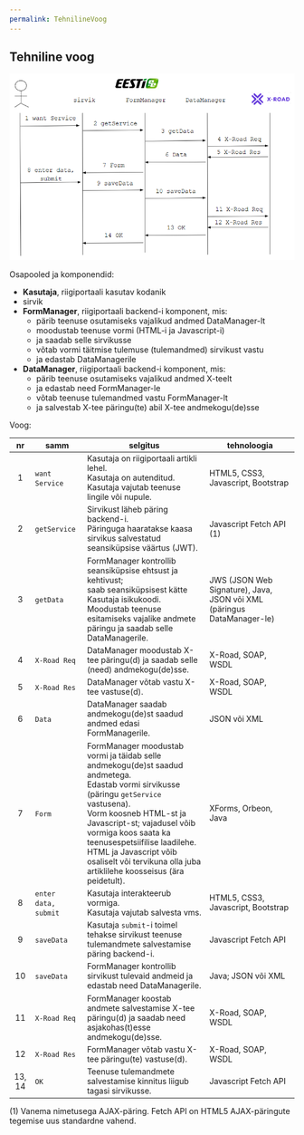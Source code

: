 ```yaml
---
permalink: TehnilineVoog
---
```


## Tehniline voog

<img src='img/TehnilineVoog.PNG' width='600'>

Osapooled ja komponendid:
- __Kasutaja__, riigiportaali kasutav kodanik
- sirvik
- __FormManager__, riigiportaali backend-i komponent, mis:
  - pärib teenuse osutamiseks vajalikud andmed DataManager-lt
  - moodustab teenuse vormi (HTML-i ja Javascript-i)
  - ja saadab selle sirvikusse
  - võtab vormi täitmise tulemuse (tulemandmed) sirvikust vastu
  - ja edastab DataManagerile
- __DataManager__, riigiportaali backend-i komponent, mis:
  - pärib teenuse osutamiseks vajalikud andmed X-teelt
  - ja edastab need FormManager-le
  - võtab teenuse tulemandmed vastu FormManager-lt
  - ja salvestab X-tee päringu(te) abil X-tee andmekogu(de)sse

Voog:

 nr | samm | selgitus | tehnoloogia
:--:|------|----------|-------------- 
1 | `want Service` | Kasutaja on riigiportaali artikli lehel.<br> Kasutaja on autenditud.<br> Kasutaja vajutab teenuse lingile või nupule. | HTML5, CSS3, Javascript, Bootstrap
2 | `getService` | Sirvikust läheb päring backend-i.<br> Päringuga haaratakse kaasa sirvikus salvestatud seansiküpsise väärtus (JWT). | Javascript Fetch API (1) 
3 | `getData` | FormManager kontrollib seansiküpsise ehtsust ja kehtivust;<br> saab seansiküpsisest kätte Kasutaja isikukoodi.<br> Moodustab teenuse esitamiseks vajalike andmete päringu ja saadab selle DataManagerile. | JWS (JSON Web Signature), Java, JSON või XML (päringus DataManager-le) 
4 | `X-Road Req` | DataManager moodustab X-tee päringu(d) ja saadab selle (need) andmekogu(de)sse. | X-Road, SOAP, WSDL
5 | `X-Road Res` | DataManager võtab vastu X-tee vastuse(d). | X-Road, SOAP, WSDL
6 | `Data` | DataManager saadab andmekogu(de)st saadud andmed edasi FormManagerile. | JSON või XML
7 | `Form` | FormManager moodustab vormi ja täidab selle andmekogu(de)st saadud andmetega.<br> Edastab vormi sirvikusse (päringu `getService` vastusena).<br> Vorm koosneb HTML-st ja Javascript-st; vajadusel võib vormiga koos saata ka teenusespetsiifilise laadilehe.<br> HTML ja Javascript võib osaliselt või tervikuna olla juba artiklilehe koosseisus (ära peidetult). | XForms, Orbeon, Java
8 | `enter data, submit` | Kasutaja interakteerub vormiga.<br> Kasutaja vajutab salvesta vms. | HTML5, CSS3, Javascript, Bootstrap
9 | `saveData` | Kasutaja `submit`-i toimel tehakse sirvikust teenuse tulemandmete salvestamise päring backend-i. | Javascript Fetch API
10 | `saveData` | FormManager kontrollib sirvikust tulevaid andmeid ja edastab need DataManagerile. | Java; JSON või XML
11 | `X-Road Req` | FormManager koostab andmete salvestamise X-tee päringu(d) ja saadab need asjakohas(t)esse andmekogu(de)sse. | X-Road, SOAP, WSDL
12 | `X-Road Res` | FormManager võtab vastu X-tee päringu(te) vastuse(d). | X-Road, SOAP, WSDL
13, 14 | `OK` | Teenuse tulemandmete salvestamise kinnitus liigub tagasi sirvikusse. | Javascript Fetch API


(1) Vanema nimetusega AJAX-päring. Fetch API on HTML5 AJAX-päringute tegemise uus standardne vahend.
